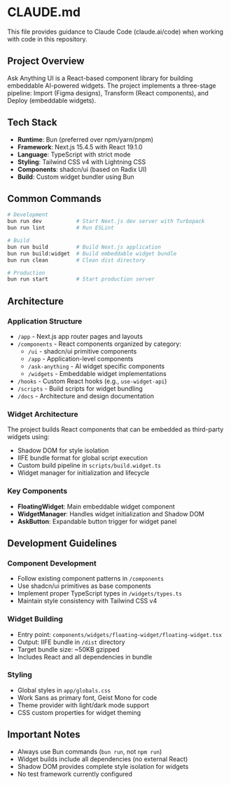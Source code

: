 # CLAUDE.md

This file provides guidance to Claude Code (claude.ai/code) when working with code in this repository.

## Project Overview

Ask Anything UI is a React-based component library for building embeddable AI-powered widgets. The project implements a three-stage pipeline: Import (Figma designs), Transform (React components), and Deploy (embeddable widgets).

## Tech Stack

- **Runtime**: Bun (preferred over npm/yarn/pnpm)
- **Framework**: Next.js 15.4.5 with React 19.1.0
- **Language**: TypeScript with strict mode
- **Styling**: Tailwind CSS v4 with Lightning CSS
- **Components**: shadcn/ui (based on Radix UI)
- **Build**: Custom widget bundler using Bun

## Common Commands

```bash
# Development
bun run dev           # Start Next.js dev server with Turbopack
bun run lint          # Run ESLint

# Build
bun run build         # Build Next.js application
bun run build:widget  # Build embeddable widget bundle
bun run clean         # Clean dist directory

# Production
bun run start         # Start production server
```

## Architecture

### Application Structure
- `/app` - Next.js app router pages and layouts
- `/components` - React components organized by category:
  - `/ui` - shadcn/ui primitive components
  - `/app` - Application-level components
  - `/ask-anything` - AI widget specific components
  - `/widgets` - Embeddable widget implementations
- `/hooks` - Custom React hooks (e.g., `use-widget-api`)
- `/scripts` - Build scripts for widget bundling
- `/docs` - Architecture and design documentation

### Widget Architecture
The project builds React components that can be embedded as third-party widgets using:
- Shadow DOM for style isolation
- IIFE bundle format for global script execution
- Custom build pipeline in `scripts/build.widget.ts`
- Widget manager for initialization and lifecycle

### Key Components
- **FloatingWidget**: Main embeddable widget component
- **WidgetManager**: Handles widget initialization and Shadow DOM
- **AskButton**: Expandable button trigger for widget panel

## Development Guidelines

### Component Development
- Follow existing component patterns in `/components`
- Use shadcn/ui primitives as base components
- Implement proper TypeScript types in `/widgets/types.ts`
- Maintain style consistency with Tailwind CSS v4

### Widget Building
- Entry point: `components/widgets/floating-widget/floating-widget.tsx`
- Output: IIFE bundle in `/dist` directory
- Target bundle size: ~50KB gzipped
- Includes React and all dependencies in bundle

### Styling
- Global styles in `app/globals.css`
- Work Sans as primary font, Geist Mono for code
- Theme provider with light/dark mode support
- CSS custom properties for widget theming

## Important Notes

- Always use Bun commands (`bun run`, not `npm run`)
- Widget builds include all dependencies (no external React)
- Shadow DOM provides complete style isolation for widgets
- No test framework currently configured
